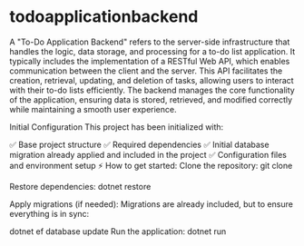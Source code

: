 # todoapplicationbackend
A "To-Do Application Backend" refers to the server-side infrastructure that handles the logic, data storage, and processing for a to-do list application. It typically includes the implementation of a RESTful Web API, which enables communication between the client and the server. This API facilitates the creation, retrieval, updating, and deletion of tasks, allowing users to interact with their to-do lists efficiently. The backend manages the core functionality of the application, ensuring data is stored, retrieved, and modified correctly while maintaining a smooth user experience.

Initial Configuration
This project has been initialized with:

✅ Base project structure
✅ Required dependencies
✅ Initial database migration already applied and included in the project
✅ Configuration files and environment setup
⚡ How to get started:
Clone the repository:
git clone <your-repo-url>

Restore dependencies:
dotnet restore

Apply migrations (if needed):
Migrations are already included, but to ensure everything is in sync:


dotnet ef database update
Run the application:
dotnet run
